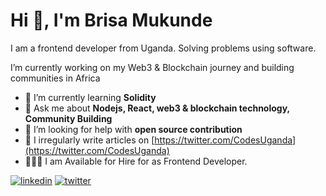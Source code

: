 <h1>Hi 👋, I'm Brisa Mukunde</h1>
<p>I am a frontend developer from Uganda. Solving problems using software.</p>
<p> I’m currently working on my Web3 & Blockchain journey and building communities in Africa</p>


- 🌱  I’m currently learning **Solidity**
- 💬  Ask me about **Nodejs, React, web3 & blockchain technology, Community Building**
- 🤝  I’m looking for help with **open source contribution**
- 📝  I irregularly write articles on [https://twitter.com/CodesUganda](https://twitter.com/CodesUganda)
- 🧑🏾‍💻  I am Available for Hire for as Frontend Developer.

[![linkedin](https://img.shields.io/badge/linkedin-0A66C2?style=for-the-badge&logo=linkedin&logoColor=white)](https://www.linkedin.com/in/mukundebrisa/)
[![twitter](https://img.shields.io/badge/twitter-1DA1F2?style=for-the-badge&logo=twitter&logoColor=white)](https://twitter.com/CodesUganda)

